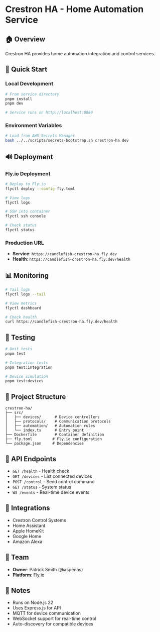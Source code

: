 # Crestron HA - Home Automation Service

## 🏠 Overview

Crestron HA provides home automation integration and control services.

## 🚀 Quick Start

### Local Development

```bash
# From service directory
pnpm install
pnpm dev

# Service runs on http://localhost:8080
```

### Environment Variables

```bash
# Load from AWS Secrets Manager
bash ../../scripts/secrets-bootstrap.sh crestron-ha dev
```

## 🔊 Deployment

### Fly.io Deployment

```bash
# Deploy to Fly.io
flyctl deploy --config fly.toml

# View logs
flyctl logs

# SSH into container
flyctl ssh console

# Check status
flyctl status
```

### Production URL

- **Service**: `https://candlefish-crestron-ha.fly.dev`
- **Health**: `https://candlefish-crestron-ha.fly.dev/health`

## 📊 Monitoring

```bash
# Tail logs
flyctl logs --tail

# View metrics
flyctl dashboard

# Check health
curl https://candlefish-crestron-ha.fly.dev/health
```

## 🧪 Testing

```bash
# Unit tests
pnpm test

# Integration tests
pnpm test:integration

# Device simulation
pnpm test:devices
```

## 📁 Project Structure

```
crestron-ha/
├── src/
│   ├── devices/      # Device controllers
│   ├── protocols/    # Communication protocols
│   ├── automation/   # Automation rules
│   └── index.ts      # Entry point
├── Dockerfile        # Container definition
├── fly.toml         # Fly.io configuration
└── package.json     # Dependencies
```

## 🔄 API Endpoints

- `GET /health` - Health check
- `GET /devices` - List connected devices
- `POST /control` - Send control command
- `GET /status` - System status
- `WS /events` - Real-time device events

## 🔌 Integrations

- Crestron Control Systems
- Home Assistant
- Apple HomeKit
- Google Home
- Amazon Alexa

## 👥 Team

- **Owner**: Patrick Smith (@aspenas)
- **Platform**: Fly.io

## 📝 Notes

- Runs on Node.js 22
- Uses Express.js for API
- MQTT for device communication
- WebSocket support for real-time control
- Auto-discovery for compatible devices
